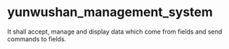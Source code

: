 # yunwushan_management_system
It shall accept, manage and display data which come from fields and send commands to fields.
